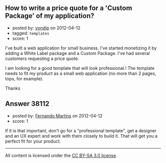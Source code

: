## How to write a price quote for a 'Custom Package' of my application?

- posted by: [vondip](https://stackexchange.com/users/-1/5273-vondip) on 2012-04-12
- tagged: `templates`
- score: 1

I've built a web application for small business.
I've started monetizing it by adding a White Label package and a Custom Package.
I've had several customers requesting a price quote.

I am looking for a good template that will look professional.!
The template needs to fit my product as a small web application (no more than 2 pages, tops, for example).

Thanks


## Answer 38112

- posted by: [Fernando Martins](https://stackexchange.com/users/-1/1778-fernando-martins) on 2012-04-12
- score: 1

If it is that important, don't go for a "professional template", get a designer and an UX expert and work with them closely to build it.
That will get you a perfect fit for your product.



---

All content is licensed under the [CC BY-SA 3.0 license](https://creativecommons.org/licenses/by-sa/3.0/).
